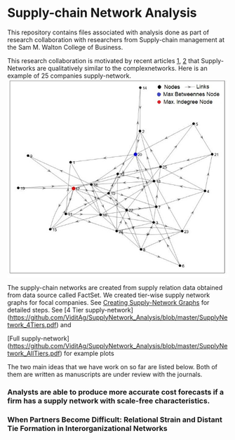 # Supply-chain Network Analysis

This repository contains files associated with analysis done as part of research collaboration with researchers from Supply-chain management 
at the Sam M. Walton College of Business. 

This research collaboration is motivated by recent articles [1](https://www.emeraldinsight.com/doi/full/10.1108/01443571311307343),
[2](https://www.tandfonline.com/doi/abs/10.1080/00207540500142274) that Supply-Networks are qualitatively similar to the complexnetworks.
Here is an example of 25 companies supply-network.
<img src="25Node_network.jpg" title="plot of chunk unnamed-chunk-12" alt="plot of chunk unnamed-chunk-12" style="display: block; margin: auto;" />

The supply-chain networks are created from supply relation data obtained from data source called FactSet. We created tier-wise supply network graphs for focal companies. See [Creating Supply-Network Graphs](https://github.com/ViditAg/SupplyNetwork_Analysis/blob/master/Creating_SupplyNetworkGraphs.pdf) for detailed steps. See 
[4 Tier supply-network]
(https://github.com/ViditAg/SupplyNetwork_Analysis/blob/master/SupplyNetwork_4Tiers.pdf) and 

[Full supply-network]
(https://github.com/ViditAg/SupplyNetwork_Analysis/blob/master/SupplyNetwork_AllTiers.pdf) for example plots

The two main ideas that we have work on so far are listed below. Both of them are written as manuscripts are under review with the journals.

### Analysts are able to produce more accurate cost forecasts if a firm has a supply network with scale-free characteristics.

### When Partners Become Difficult: Relational Strain and Distant Tie Formation in Interorganizational Networks
